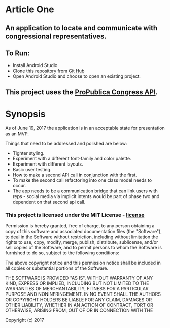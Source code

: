 # Article One
## An application to locate and communicate with congressional representatives.

## To Run:
* Install Android Studio
* Clone this repository from [Git Hub](https://github.com/likewater/article-one.git)
* Open Android Studio and choose to open an existing project.

## This project uses the [ProPublica Congress API](https://www.propublica.org/datastore/api/propublica-congress-api).

# Synopsis

As of June 19, 2017 the application is in an acceptable state for presentation as an MVP.

Things that need to be addressed and polished are below:

* Tighter styling.
* Experiment with a different font-family and color palette.
* Experiment with different layouts.
* Basic user testing.
* How to make a second API call in conjunction with the first.
* To make the second call refactoring into one class model needs to occur.
* The app needs to be a communication bridge that can link users with reps - social media via implicit intents would be part of phase two and dependent on that second api call.

### This project is licensed under the MIT License - [license]

Permission is hereby granted, free of charge, to any person obtaining a copy of this software and associated documentation files (the "Software"), to deal in the Software without restriction, including without limitation the rights to use, copy, modify, merge, publish, distribute, sublicense, and/or sell copies of the Software, and to permit persons to whom the Software is furnished to do so, subject to the following conditions:

The above copyright notice and this permission notice shall be included in all copies or substantial portions of the Software.

THE SOFTWARE IS PROVIDED "AS IS", WITHOUT WARRANTY OF ANY KIND, EXPRESS OR IMPLIED, INCLUDING BUT NOT LIMITED TO THE WARRANTIES OF MERCHANTABILITY, FITNESS FOR A PARTICULAR PURPOSE AND NONINFRINGEMENT. IN NO EVENT SHALL THE AUTHORS OR COPYRIGHT HOLDERS BE LIABLE FOR ANY CLAIM, DAMAGES OR OTHER LIABILITY, WHETHER IN AN ACTION OF CONTRACT, TORT OR OTHERWISE, ARISING FROM, OUT OF OR IN CONNECTION WITH THE

Copyright (c) 2017

[license]: https://opensource.org/licenses/MIT